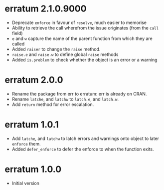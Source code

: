 # erratum 2.1.0.9000

- Deprecate `enforce` in favour of `resolve`, much easier to memorise
- Ability to retrieve the call wherefrom the issue originates (from the `call` field)
- `e` and `w` capture the name of the parent function from which they are called
- Added `raiser` to change the `raise` method.
- `raise.e` and `raise.w` to define global `raise` methods
- Added `is.problem` to check whether the object is an error or a warning

# erratum 2.0.0

- Rename the package from err to erratum: err is already on CRAN.
- Rename `latche`, and `latchw` to `latch.e`, and `latch.w`.
- Add `return` method for error escalation.

# erratum 1.0.1

- Add `latche`, and `latchw` to latch errors and warnings onto object to later `enforce` them.
- Added `defer_enforce` to defer the enforce to when the function exits.

# erratum 1.0.0

* Initial version
